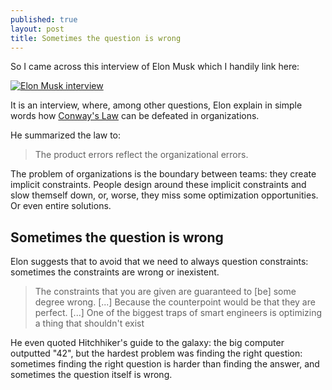 ```yaml
---
published: true
layout: post
title: Sometimes the question is wrong
---
```


So I came across this interview of Elon Musk which I handily link here:

[![Elon Musk interview](http://img.youtube.com/vi/cIQ36Kt7UVg/0.jpg)](https://www.youtube.com/watch?v=cIQ36Kt7UVg)

It is an interview, where, among other questions, Elon explain in simple words how [Conway's Law](https://en.wikipedia.org/wiki/Conway%27s_law)
can be defeated in organizations.

He summarized the law to:

> The product errors reflect the organizational errors.

The problem of organizations is the boundary between teams: they create implicit constraints. 
People design around these implicit constraints and slow themself down, or, worse, they miss some optimization opportunities. Or even entire solutions.

## Sometimes the question is wrong

Elon suggests that to avoid that we need to always question constraints: sometimes the constraints are wrong or inexistent.

> The constraints that you are given are guaranteed to [be] some degree wrong. [...] Because the counterpoint would be that they are perfect.
> [...] One of the biggest traps of smart engineers is optimizing a thing that shouldn't exist

He even quoted Hitchhiker's guide to the galaxy: the big computer outputted "42",
but the hardest problem was finding the right question: sometimes finding the right question is harder than finding the answer, and sometimes the question itself is wrong.
